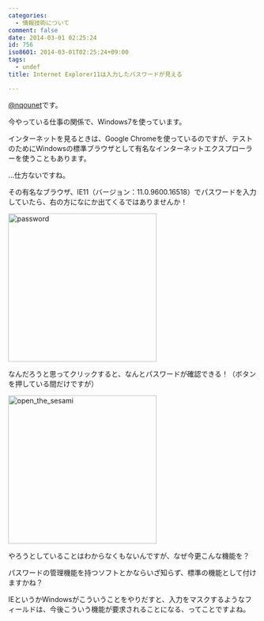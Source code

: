 ```yaml
---
categories:
  - 情報技術について
comment: false
date: 2014-03-01 02:25:24
id: 756
iso8601: 2014-03-01T02:25:24+09:00
tags:
  - undef
title: Internet Explorer11は入力したパスワードが見える

---
```


<p><a href="https://twitter.com/nqounet">@nqounet</a>です。</p>

<p>今やっている仕事の関係で、Windows7を使っています。</p>

<p>インターネットを見るときは、Google Chromeを使っているのですが、テストのためにWindowsの標準ブラウザとして有名なインターネットエクスプローラーを使うこともあります。</p>

<p>…仕方ないですね。</p>



<p>その有名なブラウザ、IE11（バージョン：11.0.9600.16518）でパスワードを入力していたら、右の方になにか出てくるではありませんか！</p>

<p><a href="http://www.nishimiyahara.net/wp-content/uploads/2014/03/password.png"><img src="http://www.nishimiyahara.net/wp-content/uploads/2014/03/password-300x300.png" alt="password" width="300" height="300" class="alignnone size-medium wp-image-759" /></a></p>

<p>なんだろうと思ってクリックすると、なんとパスワードが確認できる！（ボタンを押している間だけですが）</p>

<p><a href="http://www.nishimiyahara.net/wp-content/uploads/2014/03/open_the_sesami.png"><img src="http://www.nishimiyahara.net/wp-content/uploads/2014/03/open_the_sesami-300x300.png" alt="open_the_sesami" width="300" height="300" class="alignnone size-medium wp-image-758" /></a></p>

<p>やろうとしていることはわからなくもないんですが、なぜ今更こんな機能を？</p>

<p>パスワードの管理機能を持つソフトとかならいざ知らず、標準の機能として付けますかね？</p>

<p>IEというかWindowsがこういうことをやりだすと、入力をマスクするようなフィールドは、今後こういう機能が要求されることになる、ってことですよね。</p>
    	